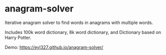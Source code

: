 # anagram-solver

Iterative anagram solver to find words in anagrams with multiple words.

Includes 100k word dictionary, 8k word dictionary, and Dictionary based on Harry Potter.

Demo: https://eyl327.github.io/anagram-solver/
